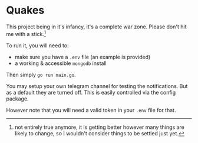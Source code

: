 # Quakes

This project being in it's infancy, it's a complete war zone.
Please don't hit me with a stick.[^1]

To run it, you will need to:

- make sure you have a `.env` file (an example is provided)
- a working & accessible `mongodb` install

Then simply `go run main.go`.

You may setup your own telegram channel for testing the notifications. But as a default they are turned off.
This is easily controlled via the config package.

However note that you will need a valid token in your `.env` file for that.

[^1]: not entirely true anymore, it is getting better however many things are likely to change, so I wouldn't consider things  to be settled just yet.